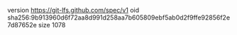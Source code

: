 version https://git-lfs.github.com/spec/v1
oid sha256:9b913960d6f72aa8d991d258aa7b605809ebf5ab0d2f9ffe92856f2e7d87652e
size 1078
